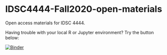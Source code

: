 # IDSC4444-Fall2020-open-materials
Open access materials for IDSC 4444.

Having trouble with your local R or Jupyter environment? Try the button below:

[![Binder](https://mybinder.org/badge_logo.svg)](https://mybinder.org/v2/gh/alanzchen/idsc4444-fall2020-binder-env/main?urlpath=git-pull%3Frepo%3Dhttps%253A%252F%252Fgithub.com%252Falanzchen%252FIDSC4444-Fall2020-open-materials%26urlpath%3Dlab%252Ftree%252FIDSC4444-Fall2020-open-materials%252F%26branch%3Dmain)
